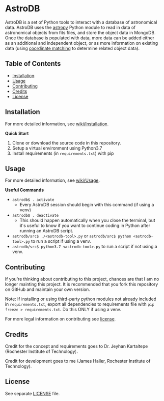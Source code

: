 # AstroDB

AstroDB is a set of Python tools to interact with a database of astronomical data.
AstroDB uses the [astropy](http://www.astropy.org) Python module to read in data of astronomical objects from fits files, and store the object data in MongoDB.
Once the database is populated with data, more data can be added either as an additional and independent object, or as more information on existing data (using [coordinate matching](http://docs.astropy.org/en/stable/coordinates/) to determine related object data).


## Table of Contents

* [Installation](#installation)
* [Usage](#usage)
* [Contributing](#contributing)
* [Credits](#credits)
* [License](#license)

## Installation

For more detailed information, see [wiki/Installation](wiki/Installation).

**Quick Start**

1. Clone or download the source code in this repository.
1. Setup a virtual environment using Python3.7
1. Install requirements (in `requirements.txt`) with pip

## Usage

For more detailed information, see [wiki/Usage](/wiki/Usage).

**Useful Commands**

* `astrodb$ . activate`
  * Every AstroDB session should begin with this command (if using a venv)
* `astrodb$ . deactivate`
  * This should happen automatically when you close the terminal, but it's useful to know if you want to continue coding in Python after running an AstroDB script.
* `astrodb/src$ ./<astrodb-tool>.py` or `astrodb/src$ python <astrodb-tool>.py` to run a script if using a venv.
* `astrodb/src$ python3.7 <astrodb-tool>.py` to run a script if not using a venv.


## Contributing

If you're thinking about contributing to this project, chances are that I am no longer mainting this project.
It is recommended that you fork this repository on GitHub and maintain your own version.

Note: If installing or using third-party python modules not already included in `requirements.txt`, export all dependencies to requirements file with `pip freeze > requirements.txt`. Do this ONLY if using a venv.

For more legal information on contributing see [license](#license).


## Credits

Credit for the concept and requirements goes to Dr. Jeyhan Kartaltepe (Rochester Institute of Technology).

Credit for development goes to me (James Haller, Rochester Institute of Technology).


## License

See separate [LICENSE](/LICENSE) file.

